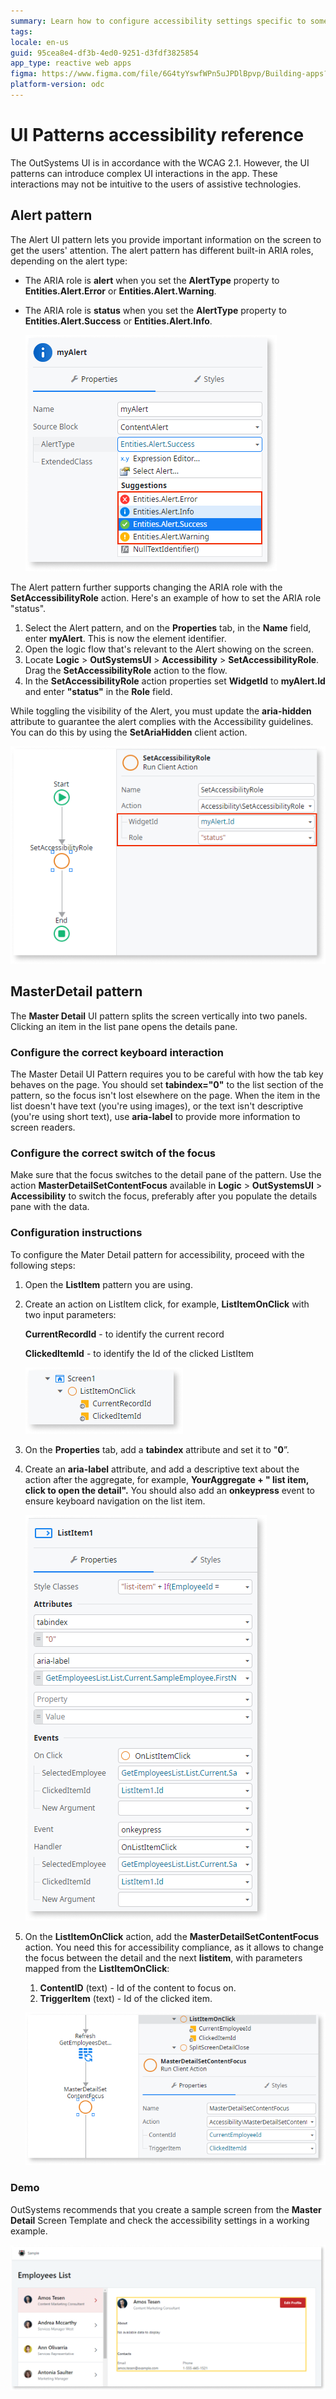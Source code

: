 ```yaml
---
summary: Learn how to configure accessibility settings specific to some OutSystems UI patterns.
tags:
locale: en-us
guid: 95cea8e4-df3b-4ed0-9251-d3fdf3825854
app_type: reactive web apps
figma: https://www.figma.com/file/6G4tyYswfWPn5uJPDlBpvp/Building-apps?type=design&node-id=4583-544&mode=design&t=iVonMVebdcf91Gwq-0
platform-version: odc
---
```


# UI Patterns accessibility reference

The OutSystems UI is in accordance with the WCAG 2.1. However, the UI patterns can introduce complex UI interactions in the app. These interactions may not be intuitive to the users of assistive technologies.

## Alert pattern

The Alert UI pattern lets you provide important information on the screen to get the users' attention. The alert pattern has different built-in ARIA roles, depending on the alert type:

* The ARIA role is **alert** when you set the **AlertType** property to **Entities.Alert.Error** or **Entities.Alert.Warning**.
* The ARIA role is **status** when you set the **AlertType** property to **Entities.Alert.Success** or **Entities.Alert.Info**.

    ![Screenshot of the Alert UI pattern in OutSystems with different ARIA roles highlighted](images/alert-pattern-odcs.png "Alert Pattern")

The Alert pattern further supports changing the ARIA role with the **SetAccessibilityRole** action. Here's an example of how to set the ARIA role "status".

1. Select the Alert pattern, and on the **Properties** tab, in the **Name** field, enter **myAlert**. This is now the element identifier.
2. Open the logic flow that's relevant to the Alert showing on the screen.
3. Locate **Logic** > **OutSystemsUI** > **Accessibility** > **SetAccessibilityRole**. Drag the **SetAccessibilityRole** action to the flow.
4. In the **SetAccessibilityRole** action properties set **WidgetId** to **myAlert.Id** and enter **"status"** in the **Role** field.

While toggling the visibility of the Alert, you must update the **aria-hidden** attribute to guarantee the alert complies with the Accessibility guidelines. You can do this by using the **SetAriaHidden** client action.

![Step-by-step process showing how to set the ARIA role 'status' for the Alert pattern in OutSystems](images/set-role-alert-pattern-odcs.png "Setting the role of the Alert pattern")

## MasterDetail pattern

The **Master Detail** UI pattern splits the screen vertically into two panels. Clicking an item in the list pane opens the details pane.

### Configure the correct keyboard interaction

The Master Detail UI Pattern requires you to be careful with how the tab key behaves on the page. You should set **tabindex="0"** to the list section of the pattern, so the focus isn't lost elsewhere on the page. When the item in the list doesn't have text (you're using images), or the text isn't descriptive (you're using short text), use **aria-label** to provide more information to screen readers.

### Configure the correct switch of the focus

Make sure that the focus switches to the detail pane of the pattern. Use the action **MasterDetailSetContentFocus** available in **Logic** > **OutSystemsUI** > **Accessibility** to switch the focus, preferably after you populate the details pane with the data.

### Configuration instructions

To configure the Mater Detail pattern for accessibility, proceed with the following steps:

1. Open the **ListItem** pattern you are using.
1. Create an action on ListItem click, for example, **ListItemOnClick** with two input parameters:

    **CurrentRecordId** - to identify the current record

    **ClickedItemId** - to identify the Id of the clicked ListItem

    ![Configuration of the ListItem click action in the Master Detail UI pattern for accessibility](images/master-detail-listitemonclick-odcs.png "Setting the master detail list item on click action")

1. On the **Properties** tab, add a **tabindex** attribute and set it to "**0**”.
1. Create an **aria-label** attribute, and add a descriptive text about the action after the aggregate, for example, **YourAggregate + " list item, click to open the detail".** You should also add an **onkeypress** event to  ensure keyboard navigation on the list item.

    ![Example of setting an aria-label attribute with descriptive text for list items in the Master Detail UI pattern](images/master-detail-aria-label-aggregate-odcs.png "Master detail aria label aggregate")

1. On the **ListItemOnClick** action, add the **MasterDetailSetContentFocus** action. You need this for accessibility compliance, as it allows to change the focus between the detail and the next **listitem**, with parameters mapped from the **ListItemOnClick**:

    1. **ContentID** (text) - Id of the content to focus on.
    2. **TriggerItem** (text) - Id of the clicked item.

    ![Illustration of how to set the MasterDetailSetContentFocus action for switching focus in the Master Detail UI pattern](images/master-detail-setcontentfocus-odcs.png "Setting the Master detail set content focus action")

### Demo

OutSystems recommends that you create a sample screen from the **Master Detail** Screen Template and check the accessibility settings in a working example.

![Example screen showing the Master Detail UI pattern with accessibility settings applied in OutSystems](images/master-detail-example-odcs.png "Master detail example")
